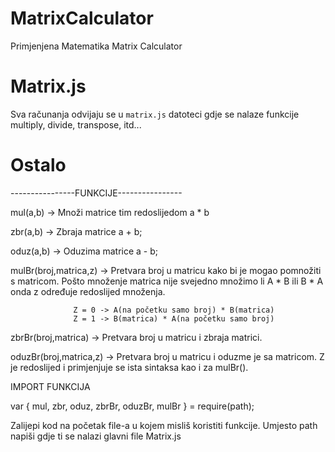# MatrixCalculator
Primjenjena Matematika Matrix Calculator

# Matrix.js
Sva računanja odvijaju se u `matrix.js` datoteci gdje se nalaze funkcije multiply, divide, transpose, itd...

# Ostalo
----------------FUNKCIJE----------------

mul(a,b) -> Množi matrice tim redoslijedom a * b

zbr(a,b) -> Zbraja matrice a + b;

oduz(a,b) -> Oduzima matrice a - b;

mulBr(broj,matrica,z) -> Pretvara broj u matricu kako bi je mogao pomnožiti s matricom. Pošto množenje matrica nije svejedno množimo li A * B ili B * A onda z određuje redoslijed množenja.
```
              Z = 0 -> A(na početku samo broj) * B(matrica)
              Z = 1 -> B(matrica) * A(na početku samo broj)
```
zbrBr(broj,matrica) -> Pretvara broj u matricu i zbraja matrici.

oduzBr(broj,matrica,z) -> Pretvara broj u matricu i oduzme je sa matricom. Z je redoslijed i primjenjuje se ista sintaksa kao i za mulBr().

IMPORT FUNKCIJA

var { mul, zbr, oduz, zbrBr, oduzBr, mulBr } = require(path);


Zalijepi kod na početak file-a u kojem misliš koristiti funkcije. Umjesto path napiši gdje ti se nalazi glavni file Matrix.js
